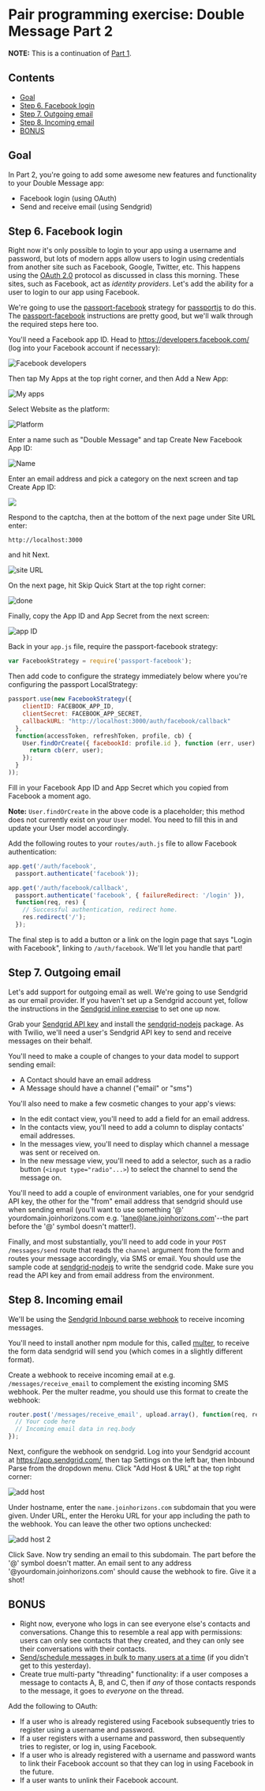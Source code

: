 # Pair programming exercise: Double Message Part 2

**NOTE:** This is a continuation of [Part 1](readme-part1.md).

## Contents

- [Goal](#goal)
- [Step 6. Facebook login](#step-6-facebook-login)
- [Step 7. Outgoing email](#step-7-outgoing-email)
- [Step 8. Incoming email](#step-8-incoming-email)
- [BONUS](#bonus)

## Goal

In Part 2, you're going to add some awesome new features and functionality to
your Double Message app:

- Facebook login (using OAuth)
- Send and receive email (using Sendgrid)

## Step 6. Facebook login

Right now it's only possible to login to your app using a username and password,
but lots of modern apps allow users to login using credentials from another site
such as Facebook, Google, Twitter, etc. This happens using the [OAuth
2.0](http://oauth.net/2/) protocol as discussed in class this morning. These
sites, such as Facebook, act as _identity providers_. Let's add the ability for
a user to login to our app using Facebook.

We're going to use the
[passport-facebook](https://github.com/jaredhanson/passport-facebook) strategy
for [passportjs](http://passportjs.org/) to do this. The
[passport-facebook](https://github.com/jaredhanson/passport-facebook)
instructions are pretty good, but we'll walk through the required steps here
too.

You'll need a Facebook app ID. Head to https://developers.facebook.com/ (log
into your Facebook account if necessary):

![Facebook developers](http://cl.ly/3R12272a3u2K/Image%202016-06-21%20at%2019.06.47.png)

Then tap My Apps at the top right corner, and then Add a New App:

![My apps](http://cl.ly/1S3I0e2B1e0e/Image%202016-06-21%20at%2019.07.05.png)

Select Website as the platform:

![Platform](http://cl.ly/1t3T2M1w3H06/Image%202016-06-21%20at%2019.07.16.png)

Enter a name such as "Double Message" and tap Create New Facebook App ID:

![Name](http://cl.ly/3y2a1A3G0O0P/Image%202016-06-21%20at%2019.07.36.png)

Enter an email address and pick a category on the next screen and tap Create App
ID:

![](http://cl.ly/3E1J172y0U1H/Image%202016-06-21%20at%2019.08.03.png)

Respond to the captcha, then at the bottom of the next page under Site URL
enter:

    http://localhost:3000

and hit Next.

![site URL](http://cl.ly/0a2B1E141Q1V/Image%202016-06-21%20at%2019.16.24.png)

On the next page, hit Skip Quick Start at the top right corner:

![done](http://cl.ly/3L3S3Q172H3s/Image%202016-06-21%20at%2019.08.32.png)

Finally, copy the App ID and App Secret from the next screen:

![app ID](http://cl.ly/0I32171G2I1z/Image%202016-06-21%20at%2019.09.38.png)

Back in your `app.js` file, require the passport-facebook strategy:

```javascript
var FacebookStrategy = require('passport-facebook');
```

Then add code to configure the strategy immediately below where you're
configuring the passport LocalStrategy:

```javascript
passport.use(new FacebookStrategy({
    clientID: FACEBOOK_APP_ID,
    clientSecret: FACEBOOK_APP_SECRET,
    callbackURL: "http://localhost:3000/auth/facebook/callback"
  },
  function(accessToken, refreshToken, profile, cb) {
    User.findOrCreate({ facebookId: profile.id }, function (err, user) {
      return cb(err, user);
    });
  }
));
```

Fill in your Facebook App ID and App Secret which you copied from Facebook a
moment ago.

**Note:** `User.findOrCreate` in the above code is a placeholder; this method
does not currently exist on your `User` model. You need to fill this in and
update your User model accordingly.

Add the following routes to your `routes/auth.js` file to allow
Facebook authentication:

```javascript
app.get('/auth/facebook',
  passport.authenticate('facebook'));

app.get('/auth/facebook/callback',
  passport.authenticate('facebook', { failureRedirect: '/login' }),
  function(req, res) {
    // Successful authentication, redirect home.
    res.redirect('/');
  });
```

The final step is to add a button or a link on the login page that says "Login
with Facebook", linking to `/auth/facebook`. We'll let you handle that part!


## Step 7. Outgoing email

Let's add support for outgoing email as well. We're going to use Sendgrid as our
email provider. If you haven't set up a Sendgrid account yet, follow the
instructions in the [Sendgrid inline
exercise](https://github.com/horizons-school-of-technology/week04/tree/master/day2/sendgrid)
to set one up now.

Grab your [Sendgrid API
key](https://app.sendgrid.com/settings/api_keys) and install the
[sendgrid-nodejs](https://github.com/sendgrid/sendgrid-nodejs) package. As with
Twilio, we'll need a user's Sendgrid API key to send and receive messages on
their behalf.

You'll need to make a couple of changes to your data model to support sending
email:

- A Contact should have an email address
- A Message should have a channel ("email" or "sms")

You'll also need to make a few cosmetic changes to your app's views:

- In the edit contact view, you'll need to add a field for an email address.
- In the contacts view, you'll need to add a column to display contacts' email
  addresses.
- In the messages view, you'll need to display which channel a message was sent
  or received on.
- In the new message view, you'll need to add a selector, such as a radio button
  (`<input type="radio"...>`) to select the channel to send the message on.

You'll need to add a couple of environment variables, one for your sendgrid API
key, the other for the "from" email address that sendgrid should use when
sending email (you'll want to use something '@' yourdomain.joinhorizons.com e.g.
'lane@lane.joinhorizons.com'--the part before the '@' symbol doesn't matter!).

Finally, and most substantially, you'll need to add code in your `POST
/messages/send` route that reads the `channel` argument from the form and routes
your message accordingly, via SMS or email. You should use the sample code at
[sendgrid-nodejs](https://github.com/sendgrid/sendgrid-nodejs) to write the
sendgrid code. Make sure you read the API key and from email address from the
environment.


## Step 8. Incoming email

We'll be using the [Sendgrid Inbound parse
webhook](https://sendgrid.com/docs/API_Reference/Webhooks/parse.html) to receive
incoming messages.

You'll need to install another npm module for this, called
[multer](https://github.com/expressjs/multer), to receive the form data sendgrid
will send you (which comes in a slightly different format).

Create a webhook to receive incoming email at e.g. `/messages/receive_email` to
complement the existing incoming SMS webhook. Per the multer readme, you should
use this format to create the webhook:

```javascript
router.post('/messages/receive_email', upload.array(), function(req, res, next) {
  // Your code here
  // Incoming email data in req.body
});

```

Next, configure the webhook on sendgrid. Log into your Sendgrid account at
https://app.sendgrid.com/, then tap Settings on the left bar, then Inbound Parse
from the dropdown menu.  Click "Add Host & URL" at the top right corner:

![add host](http://cl.ly/253d2X0h1J3K/Image%202016-06-22%20at%2000.45.57.png)

Under hostname, enter the `name.joinhorizons.com` subdomain that you were given.
Under URL, enter the Heroku URL for your app including the path to the webhook.
You can leave the other two options unchecked:

![add host 2](http://cl.ly/1e2z0y1v1d1g/Image%202016-06-22%20at%2000.46.59.png)

Click Save. Now try sending an email to this subdomain. The part before the '@'
symbol doesn't matter. An email sent to any address
'@yourdomain.joinhorizons.com' should cause the webhook to fire. Give it a shot!


## BONUS

- Right now, everyone who logs in can see everyone else's contacts and
  conversations. Change this to resemble a real app with permissions: users can
  only see contacts that they created, and they can only see their conversations
  with their contacts.
- [Send/schedule messages in bulk to many users at a
  time](https://docs.google.com/presentation/d/1vq9b1ENst72z1v0JgxGkhjZA6bggbgCNWO-CNf3zrIc/edit#slide=id.g11476959af_5_167)
  (if you didn't get to this yesterday).
- Create true multi-party "threading" functionality: if a user composes a
  message to contacts A, B, and C, then if _any_ of those contacts responds to
  the message, it goes to _everyone_ on the thread.

Add the following to OAuth:

- If a user who is already registered using Facebook subsequently tries to
  register using a username and password.
- If a user registers with a username and password, then subsequently tries to
  register, or log in, using Facebook.
- If a user who is already registered with a username and password wants to link
  their Facebook account so that they can log in using Facebook in the future.
- If a user wants to unlink their Facebook account.
